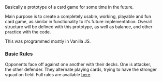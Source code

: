 Basically a prototype of a card game for some time in the future. 

Main purpose is to create a completely usable, working, playable and fun
card game, as similar in functionality to it's future implementation. Overall
structure will be defined with this prototype, as well as balance, and other
practice with the code.

This was programmed mostly in Vanilla JS.

### Basic Rules

Opponents face off against one another with their decks. One is attacker, the other 
defender. They alternate playing cards, trying to have the stronger squad on field. Full rules 
are available [here](https://docs.google.com/document/d/1_F8nJnIw4iQ41A3Ck53LpAcom_8wTxXLTzWX6hG-8XA/edit?usp=sharing).